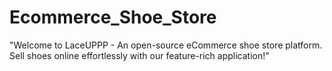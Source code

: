 # Ecommerce_Shoe_Store
"Welcome to LaceUPPP - An open-source eCommerce shoe store platform. Sell shoes online effortlessly with our feature-rich application!"
